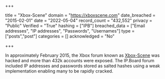 +++

title = "Xbox-Scene"
domain = "https://xboxscene.com"
date_breached = "2015-02-01"
date = "2022-05-04"
record_count = "432,552"
privacy = "Public"
Verified = "True"
hashing = ["IPB"]
breached_data = ["Email addresses", "IP addresses", "Passwords", "Usernames"]
type = ["posts","post"]
categories = []
acknowledged = "No"


+++


In approximately February 2015, the Xbox forum known as <a href="http://xboxscene.com/" target="_blank" rel="noopener">Xbox-Scene</a> was hacked and more than 432k accounts were exposed. The IP.Board forum included IP addresses and passwords stored as salted hashes using a weak implementation enabling many to be rapidly cracked.

